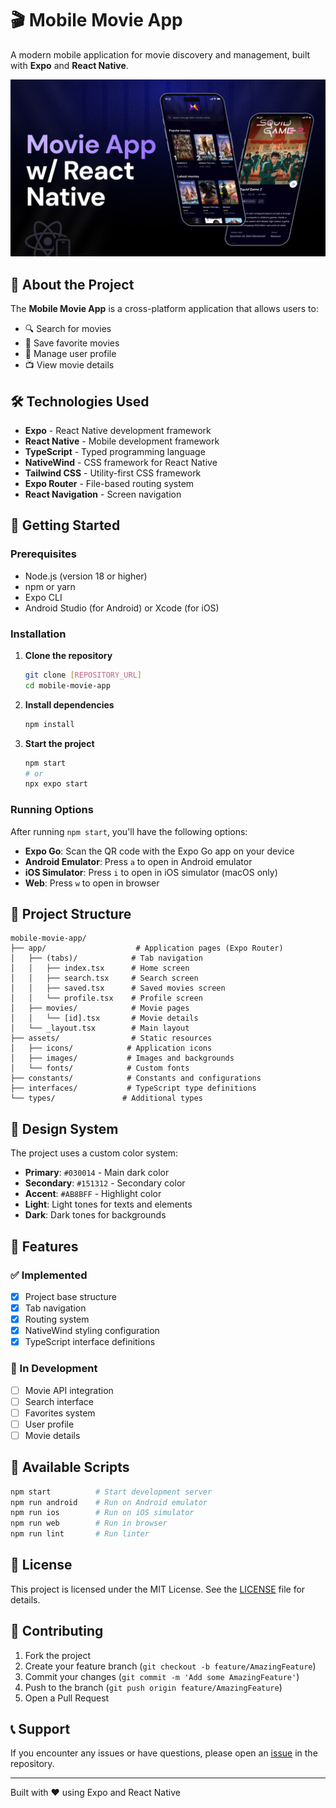 # 🎬 Mobile Movie App

A modern mobile application for movie discovery and management, built with **Expo** and **React Native**.
<div align="center">
  <img src="assets/images/readme_cover.jpg" alt="Mobile Movie App"/>
</div>

## 📱 About the Project

The **Mobile Movie App** is a cross-platform application that allows users to:
- 🔍 Search for movies
- 💾 Save favorite movies
- 👤 Manage user profile
- 📺 View movie details

## 🛠️ Technologies Used

- **Expo** - React Native development framework
- **React Native** - Mobile development framework
- **TypeScript** - Typed programming language
- **NativeWind** - CSS framework for React Native
- **Tailwind CSS** - Utility-first CSS framework
- **Expo Router** - File-based routing system
- **React Navigation** - Screen navigation

## 🚀 Getting Started

### Prerequisites

- Node.js (version 18 or higher)
- npm or yarn
- Expo CLI
- Android Studio (for Android) or Xcode (for iOS)

### Installation

1. **Clone the repository**
   ```bash
   git clone [REPOSITORY_URL]
   cd mobile-movie-app
   ```

2. **Install dependencies**
   ```bash
   npm install
   ```

3. **Start the project**
   ```bash
   npm start
   # or
   npx expo start
   ```

### Running Options

After running `npm start`, you'll have the following options:

- **Expo Go**: Scan the QR code with the Expo Go app on your device
- **Android Emulator**: Press `a` to open in Android emulator
- **iOS Simulator**: Press `i` to open in iOS simulator (macOS only)
- **Web**: Press `w` to open in browser

## 📁 Project Structure

```
mobile-movie-app/
├── app/                    # Application pages (Expo Router)
│   ├── (tabs)/            # Tab navigation
│   │   ├── index.tsx      # Home screen
│   │   ├── search.tsx     # Search screen
│   │   ├── saved.tsx      # Saved movies screen
│   │   └── profile.tsx    # Profile screen
│   ├── movies/            # Movie pages
│   │   └── [id].tsx       # Movie details
│   └── _layout.tsx        # Main layout
├── assets/                # Static resources
│   ├── icons/            # Application icons
│   ├── images/           # Images and backgrounds
│   └── fonts/            # Custom fonts
├── constants/            # Constants and configurations
├── interfaces/           # TypeScript type definitions
└── types/               # Additional types
```

## 🎨 Design System

The project uses a custom color system:

- **Primary**: `#030014` - Main dark color
- **Secondary**: `#151312` - Secondary color
- **Accent**: `#AB8BFF` - Highlight color
- **Light**: Light tones for texts and elements
- **Dark**: Dark tones for backgrounds

## 📱 Features

### ✅ Implemented
- [x] Project base structure
- [x] Tab navigation
- [x] Routing system
- [x] NativeWind styling configuration
- [x] TypeScript interface definitions

### 🚧 In Development
- [ ] Movie API integration
- [ ] Search interface
- [ ] Favorites system
- [ ] User profile
- [ ] Movie details

## 🔧 Available Scripts

```bash
npm start          # Start development server
npm run android    # Run on Android emulator
npm run ios        # Run on iOS simulator
npm run web        # Run in browser
npm run lint       # Run linter
```

## 📄 License

This project is licensed under the MIT License. See the [LICENSE](LICENSE) file for details.

## 🤝 Contributing

1. Fork the project
2. Create your feature branch (`git checkout -b feature/AmazingFeature`)
3. Commit your changes (`git commit -m 'Add some AmazingFeature'`)
4. Push to the branch (`git push origin feature/AmazingFeature`)
5. Open a Pull Request

## 📞 Support

If you encounter any issues or have questions, please open an [issue](https://github.com/your-username/mobile-movie-app/issues) in the repository.

---

Built with ❤️ using Expo and React Native
